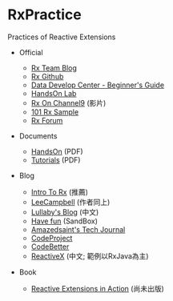 # RxPractice
Practices of Reactive Extensions

* Official
  * [Rx Team Blog](http://blogs.msdn.com/b/rxteam/)
  * [Rx Github](https://github.com/Reactive-Extensions/RxJS)
  * [Data Develop Center - Beginner's Guide](https://msdn.microsoft.com/en-us/data/gg577611.aspx)
  * [HandsOn Lab](https://msdn.microsoft.com/zh-tw/data/gg577612)
  * [Rx On Channel9](https://channel9.msdn.com/tags/Rx/) (影片)
  * [101 Rx Sample](http://rxwiki.wikidot.com/101samples)
  * [Rx Forum](https://social.msdn.microsoft.com/Forums/en-US/home?forum=rx)
  
* Documents
  * [HandsOn](http://download.microsoft.com/download/C/5/D/C5D669F9-01DF-4FAF-BBA9-29C096C462DB/Rx%20HOL%20.NET.pdf) (PDF)
  * [Tutorials](http://download.microsoft.com/download/C/5/D/C5D669F9-01DF-4FAF-BBA9-29C096C462DB/Rx%20HOL%20.NET.pdf) (PDF)
  
* Blog
  * [Intro To Rx](http://www.introtorx.com/) (推薦)
  * [LeeCampbell](http://leecampbell.blogspot.tw/2010/08/reactive-extensions-for-net.html) (作者同上)
  * [Lullaby's Blog](http://blog.csdn.net/fangxing80/article/details/7381619) (中文)
  * [Have fun](http://mnajder.blogspot.tw/2010/03/rxsandbox-v1.html) (SandBox)
  * [Amazedsaint's Tech Journal](http://www.amazedsaint.com/2009/11/systemreactive-or-net-reactive.html)
  * [CodeProject](http://www.codeproject.com/Articles/52308/The-Rx-Framework-By-Example)
  * [CodeBetter](http://codebetter.com/matthewpodwysocki/2009/10/14/introducing-the-reactive-framework-part-i/)
  * [ReactiveX](https://mcxiaoke.gitbooks.io/rxdocs/content/Intro.html) (中文; 範例以RxJava為主)
  
* Book
  * [Reactive Extensions in Action](https://www.manning.com/books/reactive-extensions-in-action) (尚未出版)
